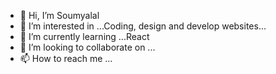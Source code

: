 - 👋 Hi, I’m Soumyalal
- 👀 I’m interested in ...Coding, design and develop websites...
- 🌱 I’m currently learning ...React
- 💞️ I’m looking to collaborate on ...
- 📫 How to reach me ...

<!---
miasms123/miasms123 is a ✨ special ✨ repository because its `README.md` (this file) appears on your GitHub profile.
You can click the Preview link to take a look at your changes.
--->
